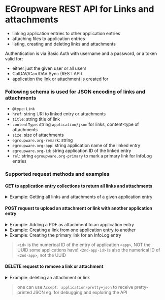 # EGroupware REST API for Links and attachments
* linking application entries to other application entries
* attaching files to application entries
* listing, creating and deleting links and attachments

Authentication is via Basic Auth with username and a password, or a token valid for:
- either just the given user or all users
- CalDAV/CardDAV Sync (REST API)
- application the link or attachment is created for

### Following schema is used for JSON encoding of links and attachments

* `@type`: `Link`
* `href`: string URI to linked entry or attachments
* `title`: string title of link
* `contentType`: string `application/json` for links, content-type of attachments
* `size`: size of attachments
* `egroupware.org-remark`: string
* `egroupware.org-app`: string application name of the linked entry
* `egroupware.org-id`: string application ID of the linked entry
* `rel`: string `egroupware.org-primary` to mark a primary link for InfoLog entries

### Supported request methods and examples

#### **GET** to application entry collections to return all links and attachments
<details>
  <summary>Example: Getting all links and attachments of a given application entry</summary>
  
```
curl https://example.org/egroupware/groupdav.php/<username>/<app>/<id>/links/ -H "Accept: application/pretty+json" --user <username>
HTTP/1.1 200 Ok
Content-Type: application/json

{
    "responses": {
        "/<username>/<app>/<id>/links/<link-id>": {
            "@type": "Link",
            "href": "https://example.org/egroupware/groupdav.php/ralf/addressbook/46",
            "contentType": "application/json",
            "title": "EGroupware GmbH: Becker, Ralf",
            "egroupware.org-app": "addressbook",
            "egroupware.org-id": "46",
            "egroupware.org-remark": "Testing ;)"
        },
        "/<username>/<app>/<id>/links/<link-id>": {
            "@type": "Link",
            "href": "https://example.org/egroupware/groupdav.php/ralf/infolog/1161",
            "contentType": "application/json",
            "title": "Test mit primärem Link (#1161)",
            "egroupware.org-app": "infolog",
            "egroupware.org-id": "1161"
        },
        "/<username>/<app>/<id>/links/<attachment-id>": {
            "@type": "Link",
            "href": "https://example.org/egroupware/webdav.php/apps/timesheet/199/image.svg",
            "contentType": "image/svg+xml",
            "size": 17167,
            "title": "image.svg"
        }
    }
}
```
</details>

#### **POST** request to upload an attachment or link with another application entry

<details>
   <summary>Example: Adding a PDF as attachment to an application entry</summary>
   
```
curl -i 'https://example.org/egroupware/groupdav.php/<username>/<app>/<id>/links/<filename>' -H "Content-Type: application/pdf" --data-binary @<path-to-pdf> --user <username>

HTTP/1.1 204 Created
Location: https://example.org/egroupware/groupdav.php/<username>/<app>/<id>/links/<attachment-id>
```
</details>

<details>
   <summary>Example: Creating a link from one application entry to another</summary>

```
curl -i 'https://example.org/egroupware/groupdav.php/<username>/<app>/<id>/links/' -H "Content-Type: application/json" --data-binary @- --user <username> <<<EOF
{"app":"<2nd-app>","id":<2nd-app-id>,"remark":"This is a test ;)"}
EOF

HTTP/1.1 204 Created
Location: https://example.org/egroupware/groupdav.php/<username>/<app>/<id>/links/<link-id>
```
</details>

<details>
   <summary>Example: Creating the primary link for an InfoLog entry</summary>

```
curl -i 'https://example.org/egroupware/groupdav.php/<username>/infolog/<id>/links/' -H "Content-Type: application/json" --data-binary @- --user <username> <<<EOF
{"app":"<2nd-app>","id":<2nd-app-id>,"rel":"egroupware.org-primary"}
EOF

HTTP/1.1 204 Created
Location: https://example.org/egroupware/groupdav.php/<username>/infolog/<id>/links/<link-id>
```
</details>

> `<id>` is the numerical ID of the entry of application `<app>`, NOT the UUID some applications have!
> `<2nd-app-id>` is also the numerical ID of `<2nd-app>`, not the UUID

#### **DELETE** request to remove a link or attachment

<details>
    <summary>Example: deleting an attachment or link</summary>

```
curl -X DELETE 'https://example.org/egroupware/groupdav.php/<app>/<id>/links/<link-or-attachment-id>' --user <username>

HTTP/1.1 201 No Content
```
</details>

> one can use `Accept: application/pretty+json` to receive pretty-printed JSON eg. for debugging and exploring the API